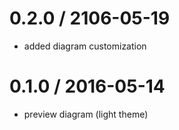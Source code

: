 # 0.2.0 / 2106-05-19

* added diagram customization

# 0.1.0 / 2016-05-14

* preview diagram (light theme)